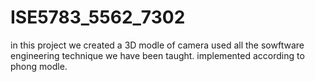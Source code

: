 # ISE5783_5562_7302
in this project we created a 3D modle of camera
used all the sowftware engineering technique we have been taught.
implemented according to phong modle.

